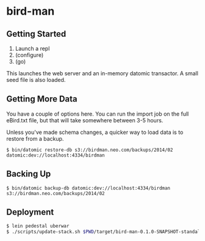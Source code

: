 # bird-man


## Getting Started

1. Launch a repl
2. (configure)
3. (go)

This launches the web server and an in-memory datomic transactor. A small
seed file is also loaded.

## Getting More Data

You have a couple of options here. You can run the import job on the full
eBird.txt file, but that will take somewhere between 3-5 hours.

Unless you've made schema changes, a quicker way to load data is to restore from
a backup.

`$ bin/datomic restore-db s3://birdman.neo.com/backups/2014/02 datomic:dev://localhost:4334/birdman`

## Backing Up

`$ bin/datomic backup-db datomic:dev://localhost:4334/birdman s3://birdman.neo.com/backups/2014/02`

## Deployment

```bash
$ lein pedestal uberwar
$ ./scripts/update-stack.sh $PWD/target/bird-man-0.1.0-SNAPSHOT-standalone.war birdman-production
```

